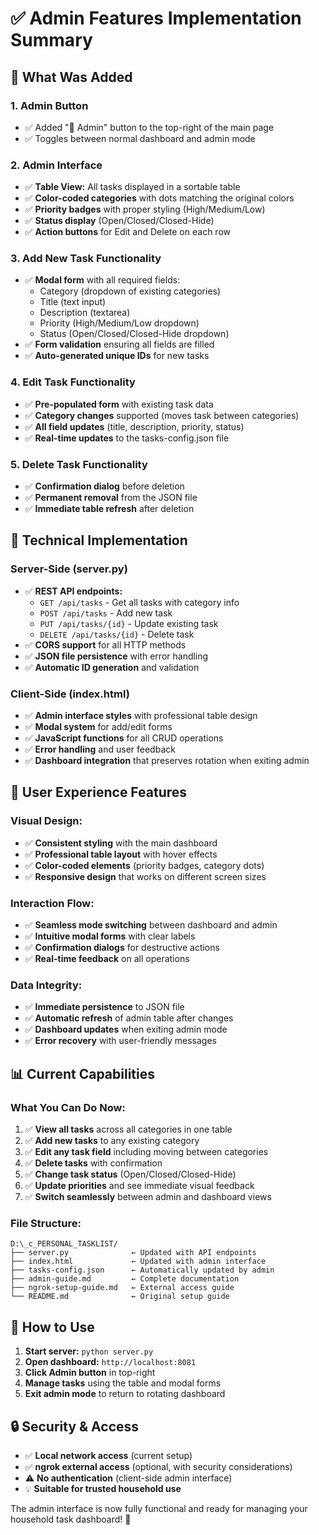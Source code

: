 # ✅ Admin Features Implementation Summary

## 🎯 What Was Added

### **1. Admin Button** 
- ✅ Added "🔧 Admin" button to the top-right of the main page
- ✅ Toggles between normal dashboard and admin mode

### **2. Admin Interface**
- ✅ **Table View:** All tasks displayed in a sortable table
- ✅ **Color-coded categories** with dots matching the original colors
- ✅ **Priority badges** with proper styling (High/Medium/Low)
- ✅ **Status display** (Open/Closed/Closed-Hide)
- ✅ **Action buttons** for Edit and Delete on each row

### **3. Add New Task Functionality**
- ✅ **Modal form** with all required fields:
  - Category (dropdown of existing categories)
  - Title (text input)
  - Description (textarea)
  - Priority (High/Medium/Low dropdown)
  - Status (Open/Closed/Closed-Hide dropdown)
- ✅ **Form validation** ensuring all fields are filled
- ✅ **Auto-generated unique IDs** for new tasks

### **4. Edit Task Functionality**
- ✅ **Pre-populated form** with existing task data
- ✅ **Category changes** supported (moves task between categories)
- ✅ **All field updates** (title, description, priority, status)
- ✅ **Real-time updates** to the tasks-config.json file

### **5. Delete Task Functionality**  
- ✅ **Confirmation dialog** before deletion
- ✅ **Permanent removal** from the JSON file
- ✅ **Immediate table refresh** after deletion

## 🔧 Technical Implementation

### **Server-Side (server.py)**
- ✅ **REST API endpoints:**
  - `GET /api/tasks` - Get all tasks with category info
  - `POST /api/tasks` - Add new task
  - `PUT /api/tasks/{id}` - Update existing task
  - `DELETE /api/tasks/{id}` - Delete task
- ✅ **CORS support** for all HTTP methods
- ✅ **JSON file persistence** with error handling
- ✅ **Automatic ID generation** and validation

### **Client-Side (index.html)**
- ✅ **Admin interface styles** with professional table design
- ✅ **Modal system** for add/edit forms
- ✅ **JavaScript functions** for all CRUD operations
- ✅ **Error handling** and user feedback
- ✅ **Dashboard integration** that preserves rotation when exiting admin

## 🎨 User Experience Features

### **Visual Design:**
- ✅ **Consistent styling** with the main dashboard
- ✅ **Professional table layout** with hover effects
- ✅ **Color-coded elements** (priority badges, category dots)
- ✅ **Responsive design** that works on different screen sizes

### **Interaction Flow:**
- ✅ **Seamless mode switching** between dashboard and admin
- ✅ **Intuitive modal forms** with clear labels
- ✅ **Confirmation dialogs** for destructive actions
- ✅ **Real-time feedback** on all operations

### **Data Integrity:**
- ✅ **Immediate persistence** to JSON file
- ✅ **Automatic refresh** of admin table after changes
- ✅ **Dashboard updates** when exiting admin mode
- ✅ **Error recovery** with user-friendly messages

## 📊 Current Capabilities

### **What You Can Do Now:**
1. ✅ **View all tasks** across all categories in one table
2. ✅ **Add new tasks** to any existing category
3. ✅ **Edit any task field** including moving between categories
4. ✅ **Delete tasks** with confirmation
5. ✅ **Change task status** (Open/Closed/Closed-Hide)
6. ✅ **Update priorities** and see immediate visual feedback
7. ✅ **Switch seamlessly** between admin and dashboard views

### **File Structure:**
```
D:\_c_PERSONAL_TASKLIST/
├── server.py              ← Updated with API endpoints
├── index.html             ← Updated with admin interface
├── tasks-config.json      ← Automatically updated by admin
├── admin-guide.md         ← Complete documentation
├── ngrok-setup-guide.md   ← External access guide
└── README.md              ← Original setup guide
```

## 🚀 How to Use

1. **Start server:** `python server.py`
2. **Open dashboard:** `http://localhost:8081`
3. **Click Admin button** in top-right
4. **Manage tasks** using the table and modal forms
5. **Exit admin mode** to return to rotating dashboard

## 🔒 Security & Access

- ✅ **Local network access** (current setup)
- ✅ **ngrok external access** (optional, with security considerations)
- ⚠️ **No authentication** (client-side admin interface)
- 💡 **Suitable for trusted household use**

The admin interface is now fully functional and ready for managing your household task dashboard! 🎉 
